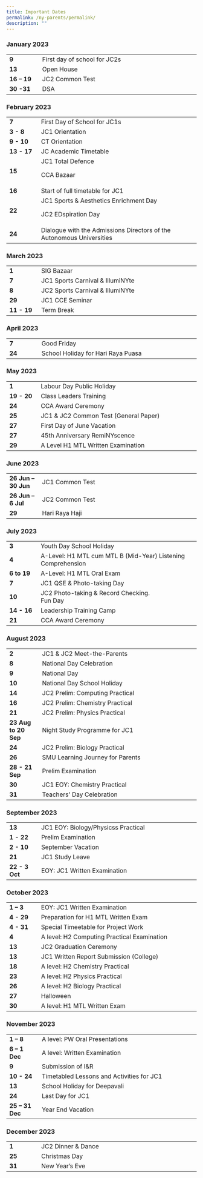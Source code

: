 ```yaml
---
title: Important Dates
permalink: /ny-parents/permalink/
description: ""
---
```

<h3>January 2023</h3>
<table>
<tbody>
<tr>
<td width="85"><strong>9</strong></td>
<td width="516">First day of school for JC2s</td>
</tr>
<tr>
<td width="85"><strong>13</strong></td>
<td width="516">Open House</td>
</tr>
<tr>
<td width="85"><strong>16 – 19<br></strong></td>
<td width="516">JC2 Common Test</td>
</tr>
<tr>
<td width="85"><strong>30 -31<br></strong></td>
<td width="516">DSA</td>
</tr>
</tbody>
</table>
<h3>February 2023</h3>
<table>
<tbody>
<tr>
<td><strong>7<br></strong></td>
<td>First Day of School for JC1s</td>
</tr>
<tr>
<td width="85"><strong>3 - 8<br></strong></td>
<td width="516">JC1 Orientation</td>
</tr>
<tr>
<td width="85"><strong>9 - 10<br></strong></td>
<td width="516">CT Orientation</td>
</tr>
<tr>
<td width="85"><strong>13 - 17<br></strong></td>
<td width="516">JC Academic Timetable</td>
</tr>
<tr>
<td width="85"><strong>15</strong></td>
<td width="516">JC1 Total Defence
<p>CCA Bazaar</p>
</td>
</tr>
<tr>
<td width="85"><strong>16</strong></td>
<td width="516">Start of full timetable for JC1</td>
</tr>
<tr>
<td><strong>22<br></strong></td>
<td>JC1 Sports &amp; Aesthetics Enrichment Day
<p>JC2 EDspiration Day</p>
</td>
</tr>
<tr>
<td><strong>24<br></strong></td>
<td>Dialogue with the Admissions Directors of the Autonomous Universities</td>
</tr>
</tbody>
</table>
<h3>March 2023</h3>
<table>
<tbody>
<tr>
<td><strong>1<br></strong></td>
<td>SIG Bazaar</td>
</tr>
<tr>
<td width="85"><strong>7</strong></td>
<td width="516">JC1 Sports Carnival &amp; IllumiNYte</td>
</tr>
<tr>
<td><strong>8<br></strong></td>
<td>JC2 Sports Carnival &amp; IllumiNYte</td>
</tr>
<tr>
<td width="85"><strong>29</strong></td>
<td width="516">JC1 CCE Seminar</td>
</tr>
<tr>
<td width="85"><strong>11 - 19<br></strong></td>
<td width="516">Term Break</td>
</tr>
</tbody>
</table>
<h3>April 2023</h3>
<table>
<tbody>
<tr>
<td width="85"><strong>7</strong></td>
<td width="516">Good Friday</td>
</tr>
<tr>
<td><strong>24<br></strong></td>
<td>School Holiday for Hari Raya Puasa</td>
</tr>
</tbody>
</table>
<h3>May 2023</h3>
<table>
<tbody>
<tr>
<td width="85"><strong>1</strong></td>
<td width="516">Labour Day Public Holiday</td>
</tr>
<tr>
<td><strong>19 - 20<br></strong></td>
<td>Class Leaders Training</td>
</tr>
<tr>
<td width="85"><strong>24</strong></td>
<td width="516">CCA Award Ceremony</td>
</tr>
<tr>
<td width="85"><strong>25</strong></td>
<td width="516">JC1 &amp; JC2 Common Test (General Paper)</td>
</tr>
<tr>
<td width="85"><strong>27</strong></td>
<td width="516">First Day of June Vacation</td>
</tr>
<tr>
<td><strong>27<br></strong></td>
<td>45th Anniversary RemiNYscence</td>
</tr>
<tr>
<td><strong>29<br></strong></td>
<td>A Level H1 MTL Written Examination</td>
</tr>
</tbody>
</table>
<h3>June 2023</h3>
<table>
<tbody>
<tr>
<td width="85"><strong>26 Jun – 30 Jun</strong></td>
<td width="516">JC1 Common Test</td>
</tr>
<tr>
<td width="85"><strong>26 Jun – 6 Jul</strong></td>
<td width="516">JC2 Common Test</td>
</tr>
<tr>
<td><strong>29<br></strong></td>
<td>Hari Raya Haji</td>
</tr>
</tbody>
</table>
<h3>July 2023</h3>
<table>
<tbody>
<tr>
<td width="85"><strong>3</strong></td>
<td width="516">Youth Day School Holiday</td>
</tr>
<tr>
<td width="85"><strong>4</strong></td>
<td width="516">A-Level: H1 MTL cum MTL B (Mid-Year) Listening Comprehension</td>
</tr>
<tr>
<td width="85"><strong>6 to 19</strong></td>
<td width="516">A-Level: H1 MTL Oral Exam</td>
</tr>
<tr>
<td width="85"><strong>7</strong></td>
<td width="516">JC1 QSE &amp; Photo-taking Day</td>
</tr>
<tr>
<td width="85"><strong>10</strong></td>
<td width="516">JC2 Photo-taking &amp; Record Checking.<br>Fun Day</td>
</tr>
<tr>
<td width="85"><strong>14 - 16<br></strong></td>
<td width="516">Leadership Training Camp</td>
</tr>
<tr>
<td width="85"><strong>21</strong></td>
<td width="516">CCA Award Ceremony</td>
</tr>
</tbody>
</table>
<h3>August 2023</h3>
<table>
<tbody>
<tr>
<td width="85"><strong>2</strong></td>
<td width="516">JC1 &amp; JC2 Meet-the-Parents</td>
</tr>
<tr>
<td width="85"><strong>8</strong></td>
<td width="516">National Day Celebration</td>
</tr>
<tr>
<td width="85"><strong>9</strong></td>
<td width="516">National Day</td>
</tr>
<tr>
<td width="85"><strong>10</strong></td>
<td width="516">National Day School Holiday</td>
</tr>
<tr>
<td width="85"><strong>14</strong></td>
<td width="516">JC2 Prelim: Computing Practical</td>
</tr>
<tr>
<td width="85"><strong>16</strong></td>
<td width="516">JC2 Prelim: Chemistry Practical</td>
</tr>
<tr>
<td width="85"><strong>21</strong></td>
<td width="516">JC2 Prelim: Physics Practical</td>
</tr>
<tr>
<td width="85"><strong>23 Aug to 20 Sep</strong></td>
<td width="516">Night Study Programme for JC1</td>
</tr>
<tr>
<td width="85"><strong>24</strong></td>
<td width="516">JC2 Prelim: Biology Practical</td>
</tr>
<tr>
<td width="85"><strong>26</strong></td>
<td width="516">SMU Learning Journey for Parents</td>
</tr>
<tr>
<td width="85"><strong>28 - 21 Sep<br></strong></td>
<td width="516">Prelim Examination</td>
</tr>
<tr>
<td><strong>30<br></strong></td>
<td>JC1 EOY: Chemistry Practical</td>
</tr>
<tr>
<td><strong>31<br></strong></td>
<td>Teachers' Day Celebration</td>
</tr>
</tbody>
</table>
<h3>September 2023</h3>
<table>
<tbody>
<tr>
<td width="85"><strong>13</strong></td>
<td width="516">JC1 EOY: Biology/Physicss Practical</td>
</tr>
<tr>
<td width="85"><strong>1 - 22</strong></td>
<td width="516">Prelim Examination</td>
</tr>
<tr>
<td width="85"><strong>2 - 10</strong></td>
<td width="516">September Vacation</td>
</tr>
<tr>
<td width="85"><strong>21</strong></td>
<td width="516">JC1 Study Leave</td>
</tr>

<tr>
<td width="85"><strong>22 - 3 Oct<br></strong></td>
<td width="516">EOY: JC1 Written Examination</td>
</tr>
</tbody>
</table>
<h3>October 2023</h3>
<table>
<tbody>
<tr>
<td width="85"><strong>1 – 3</strong></td>
<td width="516">EOY: JC1 Written Examination</td>
</tr>
<tr>
<td width="85"><strong>4 - 29</strong></td>
<td width="516">Preparation for H1 MTL Written Exam</td>
</tr>
<tr>
<td width="85"><strong>4 - 31</strong></td>
<td width="516">Special Timeetable for Project Work</td>
</tr>
<tr>
<td width="85"><strong>4</strong></td>
<td width="516">A level: H2 Computing Practical Examination</td>
</tr>
<tr>
<td width="85"><strong>13</strong></td>
<td width="516">JC2 Graduation Ceremony</td>
</tr>
<tr>
<td><strong>13<br></strong></td>
<td>JC1 Written Report Submission (College)</td>
</tr>
<tr>
<td width="85"><strong>18<br></strong></td>
<td width="516">	A level: H2 Chemistry Practical</td>
</tr>
<tr>
<td width="85"><strong>23<br></strong></td>
<td width="516">	A level: H2 Physics Practical</td>
</tr>
<tr>
<td width="85"><strong>26<br></strong></td>
<td width="516">	A level: H2 Biology Practical</td>
</tr>
<tr>
<td><strong>27<br></strong></td>
<td>Halloween</td>
</tr>
<tr>
<td width="85"><strong>30</strong></td>
<td width="516">A level: H1 MTL Written Exam</td>
</tr>
</tbody>
</table>

<h3>November 2023</h3>
<table>
<tbody>

<tr>
<td width="85"><strong>1 – 8</strong></td>
<td width="516">A level: PW Oral Presentations</td>
</tr>
<tr>
<td width="85"><strong>6 – 1 Dec</strong></td>
<td width="516">A level: Written Examination</td>
</tr>
<tr>
<td width="85"><strong>9</strong></td>
<td width="516">Submission of I&amp;R</td>
</tr>
<tr>
<td width="85"><strong>10 - 24</strong></td>
<td width="516">Timetabled Lessons and Activities for JC1</td>
</tr>
<tr>
<td><strong>13<br></strong></td>
<td>School Holiday for Deepavali</td>
</tr>
<tr>
<td width="85"><strong>24</strong></td>
<td width="516">Last Day for JC1</td>
</tr>
<tr>
<td width="85"><strong>25 – 31 Dec</strong></td>
<td width="516">Year End Vacation</td>
</tr>
</tbody>
</table>
<h3>December 2023</h3>
<table>
<tbody>
<tr>
<td width="85"><strong>1<br></strong></td>
<td width="516">JC2 Dinner &amp; Dance</td>
</tr>
<tr>
<td width="85"><strong>25</strong></td>
<td width="516">Christmas Day</td>
</tr>
<tr>
<td width="85"><strong>31</strong></td>
<td width="516">New Year’s Eve</td>
</tr>
</tbody>
</table>